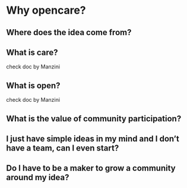 # Why opencare?


## Where does the idea come from?


## What is care?
check doc by Manzini

## What is open?
check doc by Manzini

## What is the value of community participation?

## I just have simple ideas in my mind and I don’t have a team, can I even start?

## Do I have to be a maker to grow a community around my idea?









